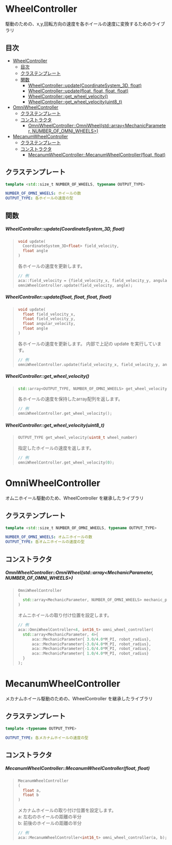 # WheelController

駆動のための、x,y,回転方向の速度を各ホイールの速度に変換するためのライブラリ

## 目次
- [WheelController](#wheelcontroller)
  - [目次](#目次)
  - [クラステンプレート](#クラステンプレート)
  - [関数](#関数)
    - [WheelController::update(CoordinateSystem_3D<float>, float)](#wheelcontrollerupdatecoordinatesystem_3dfloat-float)
    - [WheelController::update(float, float, float, float)](#wheelcontrollerupdatefloat-float-float-float)
    - [WheelController::get_wheel_velocity()](#wheelcontrollerget_wheel_velocity)
    - [WheelController::get_wheel_velocity(uint8_t)](#wheelcontrollerget_wheel_velocityuint8_t)
- [OmniWheelController](#omniwheelcontroller)
  - [クラステンプレート](#クラステンプレート-1)
  - [コンストラクタ](#コンストラクタ)
    - [OmniWheelController::OmniWheel(std::array<MechanicParameter, NUMBER_OF_OMNI_WHEELS>)](#omniwheelcontrolleromniwheelstdarraymechanicparameter-number_of_omni_wheels)
- [MecanumWheelController](#mecanumwheelcontroller)
  - [クラステンプレート](#クラステンプレート-2)
  - [コンストラクタ](#コンストラクタ-1)
    - [MecanumWheelController::MecanumWheelController(float, float)](#mecanumwheelcontrollermecanumwheelcontrollerfloat-float)

## クラステンプレート
```c++
template <std::size_t NUMBER_OF_WHEELS, typename OUTPUT_TYPE>
```
```yaml
NUMBER_OF_OMNI_WHEELS: ホイールの数
OUTPUT_TYPE: 各ホイールの速度の型
```

## 関数

##### WheelController::update(CoordinateSystem_3D<float>, float)
> ```c++
> void update(
>   CoordinateSystem_3D<float> field_velocity,
>   float angle
> )
> ```
> 各ホイールの速度を更新します。
> ```c++
> // 例
> aca::field_velocity = {field_velocity_x, field_velocity_y, angular_velocity};
> omniWheelController.update(field_velocity, angle);
> ```

##### WheelController::update(float, float, float, float)
> ```c++
> void update(
>   float field_velocity_x,
>   float field_velocity_y,
>   float angular_velocity,
>   float angle
> )
> ```
> 各ホイールの速度を更新します。
> 内部で上記の update を実行しています。
> ```c++
> // 例
> omniWheelController.update(field_velocity_x, field_velocity_y, angular_velocity, angle);
> ```

##### WheelController::get_wheel_velocity()
> ```c++
> std::array<OUTPUT_TYPE, NUMBER_OF_OMNI_WHEELS> get_wheel_velocity()
> ```
> 各ホイールの速度を保持したarray配列を返します。
> ```c++
> // 例
> omniWheelController.get_wheel_velocity();
> ```

##### WheelController::get_wheel_velocity(uint8_t)
> ```c++
> OUTPUT_TYPE get_wheel_velocity(uint8_t wheel_number)
> ```
> 指定したホイールの速度を返します。
> ```c++
> // 例
> omniWheelController.get_wheel_velocity(0);
> ```


# OmniWheelController

オムニホイール駆動のため、WheelController を継承したライブラリ

## クラステンプレート
```c++
template <std::size_t NUMBER_OF_OMNI_WHEELS, typename OUTPUT_TYPE>
```
```yaml
NUMBER_OF_OMNI_WHEELS: オムニホイールの数
OUTPUT_TYPE: 各オムニホイールの速度の型
```

## コンストラクタ

##### OmniWheelController::OmniWheel(std::array<MechanicParameter, NUMBER_OF_OMNI_WHEELS>)
> ```c++
> OmniWheelController
> (
>   std::array<MechanicParameter, NUMBER_OF_OMNI_WHEELS> mechanic_parameter
> ) 
> ```
> オムニホイールの取り付け位置を設定します。
> ```c++
> // 例
> aca::OmniWheelController<4, int16_t> omni_wheel_controller(
>   std::array<MechanicParameter, 4>{
>   	aca::MechanicParameter{ 3.0/4.0*M_PI, robot_radius},
>   	aca::MechanicParameter{-3.0/4.0*M_PI, robot_radius},
>   	aca::MechanicParameter{-1.0/4.0*M_PI, robot_radius},
>   	aca::MechanicParameter{ 1.0/4.0*M_PI, robot_radius}
>   }
> );
> ```


# MecanumWheelController

メカナムホイール駆動のための、WheelController を継承したライブラリ

## クラステンプレート
```c++
template <typename OUTPUT_TYPE>
```
```yaml
OUTPUT_TYPE: 各メカナムホイールの速度の型
```

## コンストラクタ

##### MecanumWheelController::MecanumWheelController(float, float)
> ```c++
> MecanumWheelController
> (
>   float a,
>   float b
> ) 
> ```
> メカナムホイールの取り付け位置を設定します。  
> a: 左右のホイールの距離の半分  
> b: 前後のホイールの距離の半分  
> ```c++
> // 例
> aca::MecanumWheelController<int16_t> omni_wheel_controller(a, b);
> ```
